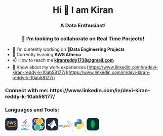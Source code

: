 <h1 align="center">Hi 👋 I am Kiran</h1>
<h3 align="center">A Data Enthusiast!</h3>
<h3 align="center">💞️ I’m looking to collaborate on Real Time Porjects!</h3>


- 🔭 I’m currently working on 👀**Data Engineering Projects**
- 🌱 Currently learning **AWS Athena**
- 📫 How to reach me **kiranreddy1738@gmail.com**
- 📄 Know about my work experiences [https://www.linkedin.com/in/devi-kiran-reddy-k-10ab58177/](https://www.linkedin.com/in/devi-kiran-reddy-k-10ab58177/)

<h3 align="left">Connect with me: https://www.linkedin.com/in/devi-kiran-reddy-k-10ab58177/ </h3>
<p align="left">
</p>

<h3 align="left">Languages and Tools:</h3>
<p align="left"> <a href="https://aws.amazon.com" target="_blank" rel="noreferrer"> <img src="https://github.com/tandpfun/skill-icons/blob/main/icons/AWS-Dark.svg" alt="aws" width="40" height="40" /> </a> <a href="https://www.java.com" target="_blank" rel="noreferrer"> <img src="https://raw.githubusercontent.com/devicons/devicon/master/icons/java/java-original.svg" alt="java" width="40" height="40" /> </a> <a href="https://www.elastic.co/" target="_blank" rel="noreferrer"> <img src="https://github.com/tandpfun/skill-icons/blob/main/icons/Elasticsearch-Dark.svg" alt="java" width="40" height="40" /> </a> <a href="https://www.mathworks.com/products/matlab.html" target="_blank" rel="noreferrer"> <img src="https://github.com/tandpfun/skill-icons/blob/main/icons/Matlab-Dark.svg" alt="java" width="40" height="40" /> </a> <a href="https://www.mysql.com/" target="_blank" rel="noreferrer"> <img src="https://raw.githubusercontent.com/devicons/devicon/master/icons/mysql/mysql-original-wordmark.svg" alt="mysql" width="40" height="40" /> </a> <a href="https://www.python.org" target="_blank" rel="noreferrer"> <img src="https://raw.githubusercontent.com/devicons/devicon/master/icons/python/python-original.svg" alt="python" width="40" height="40" /> </a> <a href="https://www.mongodb.com/" target="_blank" rel="noreferrer"> <img src="https://github.com/tandpfun/skill-icons/blob/main/icons/MongoDB.svg" alt="java" width="40" height="40" /> </a> </p> 


<!---
Devikiran1738/Devikiran1738 is a ✨ special ✨ repository because its `README.md` (this file) appears on your GitHub profile.
You can click the Preview link to take a look at your changes.
--->

